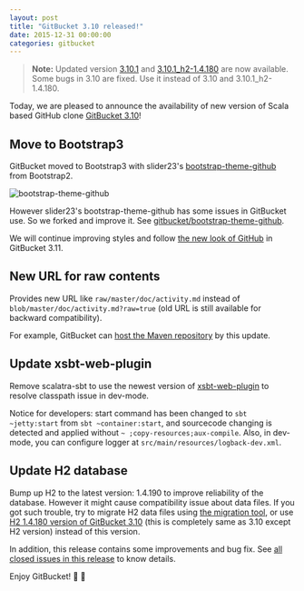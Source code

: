 ```yaml
---
layout: post
title: "GitBucket 3.10 released!"
date: 2015-12-31 00:00:00
categories: gitbucket
---
```


> **Note:** Updated version [3.10.1](https://github.com/gitbucket/gitbucket/releases/tag/3.10.1) and [3.10.1_h2-1.4.180](https://github.com/gitbucket/gitbucket/releases/tag/3.10.1_h2-1.4.180) are now available. Some bugs in 3.10 are fixed. Use it instead of 3.10 and 3.10.1_h2-1.4.180.

Today, we are pleased to announce the availability of new version of Scala based GitHub clone [GitBucket 3.10](https://github.com/gitbucket/gitbucket/releases/tag/3.10)!

## Move to Bootstrap3

GitBucket moved to Bootstrap3 with slider23's [bootstrap-theme-github](https://github.com/slider23/bootstrap-theme-github) from Bootstrap2.

![bootstrap-theme-github]({{site.baseurl}}/images/gitbucket-3.10/bootstrap-theme-github.png)

However slider23's bootstrap-theme-github has some issues in GitBucket use. So we forked and improve it. See [gitbucket/bootstrap-theme-github](https://github.com/gitbucket/bootstrap-theme-github).

We will continue improving styles and follow [the new look of GitHub](https://github.com/blog/2085-a-new-look-for-repositories) in GitBucket 3.11.

## New URL for raw contents

Provides new URL like `raw/master/doc/activity.md` instead of `blob/master/doc/activity.md?raw=true` (old URL is still available for backward compatibility).

For example, GitBucket can [host the Maven repository](http://kwebble.com/blog/2014/02/19/use-github-to-host-your-own-maven-repo) by this update. 

## Update xsbt-web-plugin

Remove scalatra-sbt to use the newest version of [xsbt-web-plugin](https://github.com/earldouglas/xsbt-web-plugin) to resolve classpath issue in dev-mode.

Notice for developers: start command has been changed to `sbt ~jetty:start` from `sbt ~container:start`, and sourcecode changing is detected and applied without `~ ;copy-resources;aux-compile`. Also, in dev-mode, you can configure logger at `src/main/resources/logback-dev.xml`.

## Update H2 database

Bump up H2 to the latest version: 1.4.190 to improve reliability of the database. However it might cause compatibility issue about data files. If you got such trouble, try to migrate H2 data files using [the migration tool](https://github.com/gitbucket/h2-migration), or use [H2 1.4.180 version of GitBucket 3.10](https://github.com/gitbucket/gitbucket/releases/tag/3.10_h2-1.4.180) (this is completely same as 3.10 except H2 version) instead of this version.

In addition, this release contains some improvements and bug fix. See [all closed issues in this release](https://github.com/gitbucket/gitbucket/issues?q=is%3Aclosed+milestone%3A3.10) to know details.

Enjoy GitBucket!


